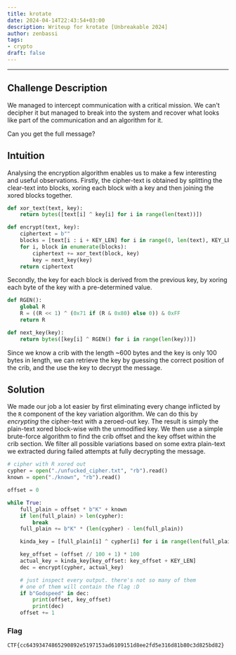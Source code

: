 ```yaml
---
title: krotate
date: 2024-04-14T22:43:54+03:00
description: Writeup for krotate [Unbreakable 2024]
author: zenbassi
tags:
- crypto
draft: false
---
```

___

## Challenge Description

We managed to intercept communication with a critical mission. We can't decipher
it but managed to break into the system and recover what looks like part of the
communication and an algorithm for it.

Can you get the full message?

## Intuition

Analysing the encryption algorithm enables us to make a few interesting and useful
observations. Firstly, the cipher-text is obtained by splitting the clear-text into
blocks, xoring each block with a key and then joining the xored blocks together.

```python
def xor_text(text, key):
    return bytes([text[i] ^ key[i] for i in range(len(text))])

def encrypt(text, key):
    ciphertext = b""
    blocks = [text[i : i + KEY_LEN] for i in range(0, len(text), KEY_LEN)]
    for i, block in enumerate(blocks):
        ciphertext += xor_text(block, key)
        key = next_key(key)
    return ciphertext
```

Secondly, the key for each block is derived from the previous key, by xoring each
byte of the key with a pre-determined value.


```python
def RGEN():
    global R
    R = ((R << 1) ^ (0x71 if (R & 0x80) else 0)) & 0xFF
    return R

def next_key(key):
    return bytes([key[i] ^ RGEN() for i in range(len(key))])
```

Since we know a crib with the length ~600 bytes and the key is only 100 bytes in length,
we can retrieve the key by guessing the correct position of the crib, and the use the key
to decrypt the message.

## Solution

We made our job a lot easier by first eliminating every change inflicted by the `R` component
of the key variation algorithm. We can do this by _encrypting_ the cipher-text with a zeroed-out
key. The result is simply the plain-text xored block-wise with the unmodified key. We then
use a simple brute-force algorithm to find the crib offset and the key offset within the crib
section. We filter all possible variations based on some extra plain-text we extracted during
failed attempts at fully decrypting the message.

```python
# cipher with R xored out
cypher = open("./unfucked_cipher.txt", "rb").read()
known = open("./known", "rb").read()

offset = 0

while True:
    full_plain = offset * b"K" + known
    if len(full_plain) > len(cypher):
        break
    full_plain += b"K" * (len(cypher) - len(full_plain))

    kinda_key = [full_plain[i] ^ cypher[i] for i in range(len(full_plain))]

    key_offset = (offset // 100 + 1) * 100
    actual_key = kinda_key[key_offset: key_offset + KEY_LEN]
    dec = encrypt(cypher, actual_key)

    # just inspect every output. there's not so many of them
    # one of them will contain the flag :D
    if b"Godspeed" in dec:
        print(offset, key_offset)
        print(dec)
    offset += 1
```

### Flag

`CTF{cc64393474865290892e5197153ad6109151d8ee2fd5e316d81b80c3d825bd82}`
